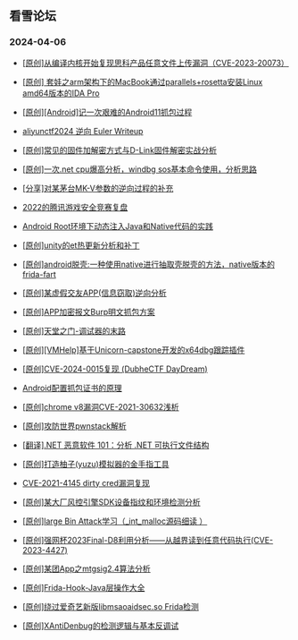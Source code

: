 ## 看雪论坛 
### 2024-04-06

+ [[原创]从编译内核开始复现思科产品任意文件上传漏洞（CVE-2023-20073）](https://bbs.kanxue.com/thread-281172.htm)

+ [[原创] 套娃之arm架构下的MacBook通过parallels+rosetta安装Linux amd64版本的IDA Pro](https://bbs.kanxue.com/thread-281093.htm)

+ [[原创][Android]记一次艰难的Android11抓包过程](https://bbs.kanxue.com/thread-281090.htm)

+ [aliyunctf2024 逆向 Euler Writeup](https://bbs.kanxue.com/thread-281088.htm)

+ [[原创]常见的固件加解密方式与D-Link固件解密实战分析](https://bbs.kanxue.com/thread-281043.htm)

+ [[原创]一次.net cpu爆高分析，windbg sos基本命令使用，分析思路](https://bbs.kanxue.com/thread-281034.htm)

+ [[分享]对某茅台MK-V参数的逆向过程的补充](https://bbs.kanxue.com/thread-281033.htm)

+ [2022的腾讯游戏安全竞赛复盘](https://bbs.kanxue.com/thread-281032.htm)

+ [Android Root环境下动态注入Java和Native代码的实践](https://bbs.kanxue.com/thread-281030.htm)

+ [[原创]unity的et热更新分析和补丁](https://bbs.kanxue.com/thread-281017.htm)

+ [[原创]android脱壳:一种使用native进行抽取壳脱壳的方法，native版本的frida-fart](https://bbs.kanxue.com/thread-281005.htm)

+ [[原创]某虚假交友APP(信息窃取)逆向分析](https://bbs.kanxue.com/thread-281002.htm)

+ [[原创]APP加密报文Burp明文抓包方案](https://bbs.kanxue.com/thread-280976.htm)

+ [[原创]天堂之门-调试器的末路](https://bbs.kanxue.com/thread-280974.htm)

+ [[原创][VMHelp]基于Unicorn-capstone开发的x64dbg跟踪插件](https://bbs.kanxue.com/thread-280969.htm)

+ [[原创]CVE-2024-0015复现 (DubheCTF DayDream)](https://bbs.kanxue.com/thread-280964.htm)

+ [Android配置抓包证书的原理](https://bbs.kanxue.com/thread-280944.htm)

+ [[原创]chrome v8漏洞CVE-2021-30632浅析](https://bbs.kanxue.com/thread-280905.htm)

+ [[原创]攻防世界pwnstack解析](https://bbs.kanxue.com/thread-280900.htm)

+ [[翻译].NET 恶意软件 101：分析 .NET 可执行文件结构](https://bbs.kanxue.com/thread-280896.htm)

+ [[原创]打造柚子(yuzu)模拟器的金手指工具](https://bbs.kanxue.com/thread-280894.htm)

+ [CVE-2021-4145 dirty cred漏洞复现](https://bbs.kanxue.com/thread-280878.htm)

+ [[原创]某大厂风控引擎SDK设备指纹和环境检测分析](https://bbs.kanxue.com/thread-280869.htm)

+ [[原创]large Bin Attack学习（_int_malloc源码细读 ）](https://bbs.kanxue.com/thread-280827.htm)

+ [[原创]强网杯2023Final-D8利用分析——从越界读到任意代码执行(CVE-2023-4427)](https://bbs.kanxue.com/thread-280786.htm)

+ [[原创]某团App之mtgsig2.4算法分析](https://bbs.kanxue.com/thread-280779.htm)

+ [[原创]Frida-Hook-Java层操作大全](https://bbs.kanxue.com/thread-280758.htm)

+ [[原创]绕过爱奇艺新版libmsaoaidsec.so Frida检测](https://bbs.kanxue.com/thread-280754.htm)

+ [[原创]XAntiDenbug的检测逻辑与基本反调试](https://bbs.kanxue.com/thread-280746.htm)

